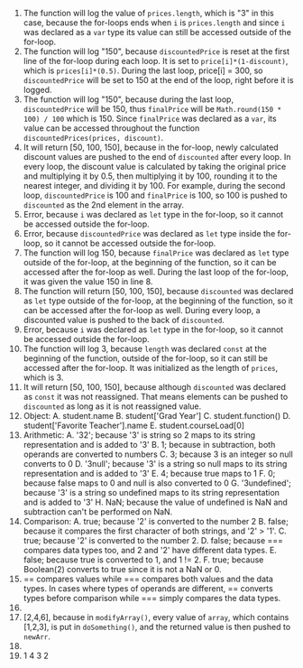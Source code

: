 1. The function will log the value of `prices.length`, which is "3" in this case, because the for-loops ends when `i` is `prices.length` and since `i` was declared as a `var` type its value can still be accessed outside of the for-loop.
2. The function will log "150", because `discountedPrice` is reset at the first line of the for-loop during each loop. It is set to `price[i]*(1-discount)`, which is `prices[i]*(0.5)`. During the last loop, price[i] = 300, so `discountedPrice` will be set to 150 at the end of the loop, right before it is logged.
3. The function will log "150", because during the last loop, `discountedPrice` will be 150, thus `finalPrice` will be `Math.round(150 * 100) / 100` which is 150. Since `finalPrice` was declared as a `var`, its value can be accessed throughout the function `discountedPrices(prices, discount)`.
4. It will return [50, 100, 150], because in the for-loop, newly calculated discount values are pushed to the end of `discounted` after every loop. In every loop, the discount value is calculated by taking the original price and multiplying it by 0.5, then multiplying it by 100, rounding it to the nearest integer, and dividing it by 100. For example, during the second loop, `discountedPrice` is 100 and `finalPrice` is 100, so 100 is pushed to `discounted` as the 2nd element in the array.
5. Error, because `i` was declared as `let` type in the for-loop, so it cannot be accessed outside the for-loop.
6. Error, because `discountedPrice` was declared as `let` type inside the for-loop, so it cannot be accessed outside the for-loop.
7. The function will log 150, because `finalPrice` was declared as `let` type outside of the for-loop, at the beginning of the function, so it can be accessed after the for-loop as well. During the last loop of the for-loop, it was given the value 150 in line 8.
8. The function will return [50, 100, 150], because `discounted` was declared as `let` type outside of the for-loop, at the beginning of the function, so it can be accessed after the for-loop as well. During every loop, a discounted value is pushed to the back of `discounted`.
9. Error, because `i` was declared as `let` type in the for-loop, so it cannot be accessed outside the for-loop.
10. The function will log 3, because `length` was declared `const` at the beginning of the function, outside of the for-loop, so it can still be accessed after the for-loop. It was initialized as the length of `prices`, which is 3.
11. It will return [50, 100, 150], because although `discounted` was declared as `const` it was not reassigned. That means elements can be pushed to `discounted` as long as it is not reassigned value.
12. Object:
    A. student.name
    B. student['Grad Year']
    C. student.function()
    D. student['Favorite Teacher'].name
    E. student.courseLoad[0]
13. Arithmetic:
    A. '32'; because '3' is string so 2 maps to its  string representation and is added to '3'
    B. 1; because in subtraction, both operands are converted to numbers
    C. 3; because 3 is an integer so null converts to 0
    D. '3null'; because '3' is a string so null maps to its string representation and is added to '3'
    E. 4; because true maps to 1
    F. 0; because false maps to 0 and null is also converted to 0
    G. '3undefined'; because '3' is a string so undefined maps to its string representation and is added to '3'
    H. NaN; because the value of undefined is NaN and subtraction can't be performed on NaN.
14. Comparison:
    A. true; because '2' is converted to the number 2
    B. false; because it compares the first character of both strings, and '2' > '1'.
    C. true; because '2' is converted to the number 2.
    D. false; because === compares data types too, and 2 and '2' have different data types.
    E. false; because true is converted to 1, and 1 != 2.
    F. true; because Boolean(2) converts to true since it is not a NaN or 0.
15. == compares values while === compares both values and the data types. In cases where types of operands are different, == converts types before comparison while === simply compares the data types.
16. [](part2-question16.js)
17. [2,4,6], because in `modifyArray()`, every value of `array`, which contains [1,2,3], is put in `doSomething()`, and the returned value is then pushed to `newArr`.
18. [](part2-question18.js)
19. 1 4 3 2